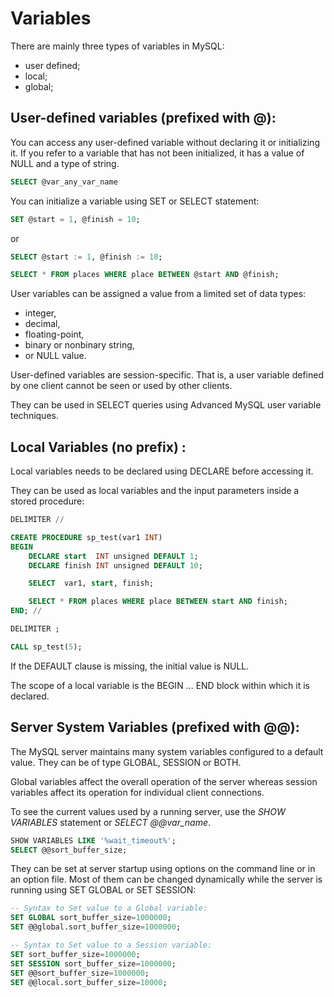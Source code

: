 # Variables

There are mainly three types of variables in MySQL:

* user defined;
* local;
* global;

## User-defined variables (prefixed with @):

You can access any user-defined variable without declaring it or initializing it. If you refer to a variable that has not been initialized, it has a value of NULL and a type of string.

```sql
SELECT @var_any_var_name
```

You can initialize a variable using SET or SELECT statement:

```sql
SET @start = 1, @finish = 10;    
```

or

```sql
SELECT @start := 1, @finish := 10;

SELECT * FROM places WHERE place BETWEEN @start AND @finish;
```

User variables can be assigned a value from a limited set of data types: 

* integer, 
* decimal,
* floating-point, 
* binary or nonbinary string, 
* or NULL value.

User-defined variables are session-specific. That is, a user variable defined by one client cannot be seen or used by other clients.

They can be used in SELECT queries using Advanced MySQL user variable techniques.

## Local Variables (no prefix) :

Local variables needs to be declared using DECLARE before accessing it.

They can be used as local variables and the input parameters inside a stored procedure:

```sql
DELIMITER //

CREATE PROCEDURE sp_test(var1 INT) 
BEGIN   
    DECLARE start  INT unsigned DEFAULT 1;  
    DECLARE finish INT unsigned DEFAULT 10;

    SELECT  var1, start, finish;

    SELECT * FROM places WHERE place BETWEEN start AND finish; 
END; //

DELIMITER ;

CALL sp_test(5);

```

If the DEFAULT clause is missing, the initial value is NULL.

The scope of a local variable is the BEGIN ... END block within which it is declared.

## Server System Variables (prefixed with @@):

The MySQL server maintains many system variables configured to a default value. They can be of type GLOBAL, SESSION or BOTH.

Global variables affect the overall operation of the server whereas session variables affect its operation for individual client connections.

To see the current values used by a running server, use the *SHOW VARIABLES* statement or *SELECT @@var_name*.

```sql
SHOW VARIABLES LIKE '%wait_timeout%';
SELECT @@sort_buffer_size;
```

They can be set at server startup using options on the command line or in an option file. Most of them can be changed dynamically while the server is running using SET GLOBAL or SET SESSION:

```sql
-- Syntax to Set value to a Global variable:
SET GLOBAL sort_buffer_size=1000000;
SET @@global.sort_buffer_size=1000000;

-- Syntax to Set value to a Session variable:
SET sort_buffer_size=1000000;
SET SESSION sort_buffer_size=1000000;
SET @@sort_buffer_size=1000000;
SET @@local.sort_buffer_size=10000;
```
